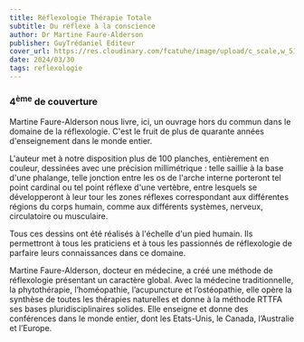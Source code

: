 ```yaml
---
title: Réflexologie Thérapie Totale
subtitle: Du réflexe à la conscience
author: Dr Martine Faure-Alderson
publisher: GuyTrédaniel Editeur
cover_url: https://res.cloudinary.com/fcatuhe/image/upload/c_scale,w_512/v1711899163/raphaele-rodellar.fr/bibliotheque/9782813217707.jpg
date: 2024/03/30
tags: reflexologie
---
```


### 4<sup>ème</sup> de couverture

Martine Faure-Alderson nous livre, ici, un ouvrage hors du commun dans le domaine de la réflexologie. C'est le fruit de plus de quarante années d'enseignement dans le monde entier.

L'auteur met à notre disposition plus de 100 planches, entièrement en couleur, dessinées avec une précision millimétrique : telle saillie à la base d'une phalange, telle jonction entre les os de l'arche interne porteront tel point cardinal ou tel point réflexe d'une vertèbre, entre lesquels se développeront à leur tour les zones réflexes correspondant aux différentes régions du corps humain, comme aux différents systèmes, nerveux, circulatoire ou musculaire.

Tous ces dessins ont été réalisés à l'échelle d'un pied humain. Ils permettront à tous les praticiens et à tous les passionnés de réflexologie de parfaire leurs connaissances dans ce domaine.

Martine Faure-Alderson, docteur en médecine, a créé une méthode de réflexologie présentant un caractère global. Avec la médecine traditionnelle, la phytothérapie, l’homéopathie, l’acupuncture et l’ostéopathie, elle opère la synthèse de toutes les thérapies naturelles et donne à la méthode RTTFA ses bases pluridisciplinaires solides. Elle enseigne et donne des conférences dans le monde entier, dont les Etats-Unis, le Canada, l’Australie et l’Europe.
